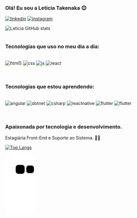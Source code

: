 ### Olá! Eu sou a Letícia Takenaka 😊

[![linkedin](https://img.shields.io/badge/LinkedIn-0077B5?style=for-the-badge&logo=linkedin&logoColor=white)](https://www.linkedin.com/in/leticiatakenaka/)
[![instagram](https://img.shields.io/badge/Instagram-E4405F?style=for-the-badge&logo=instagram&logoColor=white)](https://www.instagram.com/letakenaka/)

![Leticia GitHub stats](https://github-readme-stats.vercel.app/api?username=leticiatakenaka&show_icons=true&)</br></br>

### Tecnologias que uso no meu dia a dia:
<div style="display: inline_block"><br/>
  <img align="center" alt="html5" src="https://img.shields.io/badge/HTML5-E34F26?style=for-the-badge&logo=html5&logoColor=white" />
  <img align="center" alt="css" src="https://img.shields.io/badge/CSS3-1572B6?style=for-the-badge&logo=css3&logoColor=white" />
  <img align="center" alt="js" src="https://img.shields.io/badge/JavaScript-F7DF1E?style=for-the-badge&logo=javascript&logoColor=black" />
  <img align="center" alt="react" src="https://img.shields.io/badge/React-61DAFB?style=for-the-badge&logo=react&logoColor=black" />
</div></br></br>

### Tecnologias que estou aprendendo:

<div style="display: inline_block"><br/>
  <img align="center" alt="angular" src="https://img.shields.io/badge/Angular-DD0031?style=for-the-badge&logo=angular&logoColor=white" />
  <img align="center" alt="dotnet" src="https://img.shields.io/badge/.NET-5C2D91?style=for-the-badge&logo=.net&logoColor=white" />
  <img align="center" alt="csharp" src="https://img.shields.io/badge/C%23-239120?style=for-the-badge&logo=c-sharp&logoColor=white" / >
  <img align="center" alt="reactnative" src="https://img.shields.io/badge/React_Native-20232A?style=for-the-badge&logo=react&logoColor=61DAFB" / >
  <img align="center" alt="flutter" src="https://img.shields.io/badge/Flutter-02569B?style=for-the-badge&logo=flutter&logoColor=white" / >
  <img align="center" alt="flutter" src="https://img.shields.io/badge/TypeScript-007ACC?style=for-the-badge&logo=typescript&logoColor=white" / >
</div></br></br>

### Apaixonada por tecnologia e desenvolvimento.</br>

Estagiária Front-End e Suporte ao Sistema. 👩‍💻 <p>
[![Top Langs](https://github-readme-stats.vercel.app/api/top-langs/?username=leticiatakenaka&layout=compact)](https://github.com/leticiatakenaka/github-readme-stats)

![snake gif](https://github.com/Formandodev/Formandodev/blob/output/github-contribution-grid-snake.svg)
